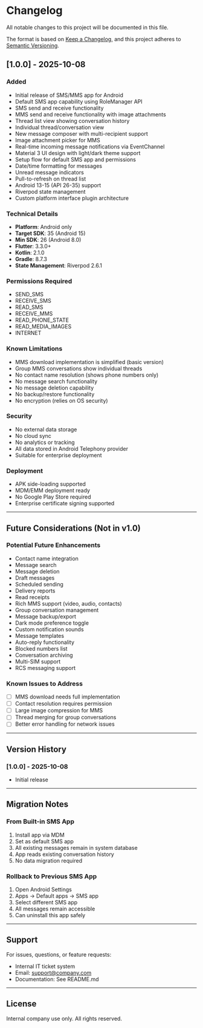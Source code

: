 # Changelog

All notable changes to this project will be documented in this file.

The format is based on [Keep a Changelog](https://keepachangelog.com/en/1.0.0/),
and this project adheres to [Semantic Versioning](https://semver.org/spec/v2.0.0.html).

## [1.0.0] - 2025-10-08

### Added
- Initial release of SMS/MMS app for Android
- Default SMS app capability using RoleManager API
- SMS send and receive functionality
- MMS send and receive functionality with image attachments
- Thread list view showing conversation history
- Individual thread/conversation view
- New message composer with multi-recipient support
- Image attachment picker for MMS
- Real-time incoming message notifications via EventChannel
- Material 3 UI design with light/dark theme support
- Setup flow for default SMS app and permissions
- Date/time formatting for messages
- Unread message indicators
- Pull-to-refresh on thread list
- Android 13-15 (API 26-35) support
- Riverpod state management
- Custom platform interface plugin architecture

### Technical Details
- **Platform**: Android only
- **Target SDK**: 35 (Android 15)
- **Min SDK**: 26 (Android 8.0)
- **Flutter**: 3.3.0+
- **Kotlin**: 2.1.0
- **Gradle**: 8.7.3
- **State Management**: Riverpod 2.6.1

### Permissions Required
- SEND_SMS
- RECEIVE_SMS
- READ_SMS
- RECEIVE_MMS
- READ_PHONE_STATE
- READ_MEDIA_IMAGES
- INTERNET

### Known Limitations
- MMS download implementation is simplified (basic version)
- Group MMS conversations show individual threads
- No contact name resolution (shows phone numbers only)
- No message search functionality
- No message deletion capability
- No backup/restore functionality
- No encryption (relies on OS security)

### Security
- No external data storage
- No cloud sync
- No analytics or tracking
- All data stored in Android Telephony provider
- Suitable for enterprise deployment

### Deployment
- APK side-loading supported
- MDM/EMM deployment ready
- No Google Play Store required
- Enterprise certificate signing supported

---

## Future Considerations (Not in v1.0)

### Potential Future Enhancements
- Contact name integration
- Message search
- Message deletion
- Draft messages
- Scheduled sending
- Delivery reports
- Read receipts
- Rich MMS support (video, audio, contacts)
- Group conversation management
- Message backup/export
- Dark mode preference toggle
- Custom notification sounds
- Message templates
- Auto-reply functionality
- Blocked numbers list
- Conversation archiving
- Multi-SIM support
- RCS messaging support

### Known Issues to Address
- [ ] MMS download needs full implementation
- [ ] Contact resolution requires permission
- [ ] Large image compression for MMS
- [ ] Thread merging for group conversations
- [ ] Better error handling for network issues

---

## Version History

### [1.0.0] - 2025-10-08
- Initial release

---

## Migration Notes

### From Built-in SMS App
1. Install app via MDM
2. Set as default SMS app
3. All existing messages remain in system database
4. App reads existing conversation history
5. No data migration required

### Rollback to Previous SMS App
1. Open Android Settings
2. Apps → Default apps → SMS app
3. Select different SMS app
4. All messages remain accessible
5. Can uninstall this app safely

---

## Support

For issues, questions, or feature requests:
- Internal IT ticket system
- Email: support@company.com
- Documentation: See README.md

---

## License

Internal company use only. All rights reserved.

